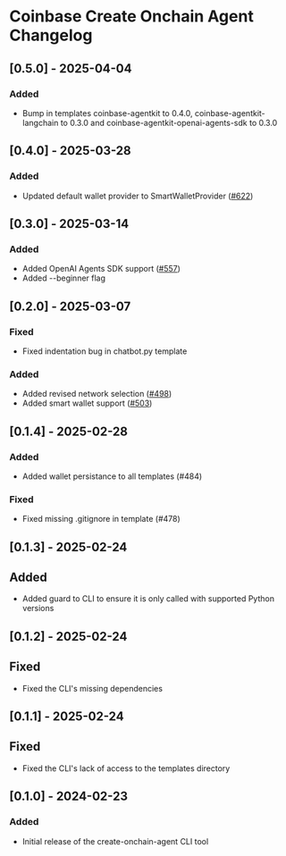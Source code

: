 # Coinbase Create Onchain Agent Changelog

<!-- towncrier release notes start -->
## [0.5.0] - 2025-04-04

### Added

- Bump in templates coinbase-agentkit to 0.4.0, coinbase-agentkit-langchain to 0.3.0 and coinbase-agentkit-openai-agents-sdk to 0.3.0

## [0.4.0] - 2025-03-28

### Added

- Updated default wallet provider to SmartWalletProvider ([#622](https://github.com/coinbase/agentkit/pull/622))


## [0.3.0] - 2025-03-14

### Added

- Added OpenAI Agents SDK support ([#557](https://github.com/coinbase/agentkit/pull/557))
- Added --beginner flag


## [0.2.0] - 2025-03-07

### Fixed

- Fixed indentation bug in chatbot.py template

### Added

- Added revised network selection ([#498](https://github.com/coinbase/agentkit/pull/498))
- Added smart wallet support ([#503](https://github.com/coinbase/agentkit/pull/503))


## [0.1.4] - 2025-02-28

### Added

- Added wallet persistance to all templates (#484)

### Fixed

- Fixed missing .gitignore in template (#478)

## [0.1.3] - 2025-02-24

## Added

- Added guard to CLI to ensure it is only called with supported Python versions

## [0.1.2] - 2025-02-24

## Fixed

- Fixed the CLI's missing dependencies

## [0.1.1] - 2025-02-24

## Fixed

- Fixed the CLI's lack of access to the templates directory

## [0.1.0] - 2024-02-23

### Added

- Initial release of the create-onchain-agent CLI tool
